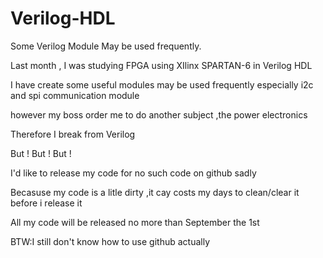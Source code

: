 # Verilog-HDL
Some Verilog Module May be used frequently.

Last month , I was studying FPGA using XIlinx SPARTAN-6 in Verilog HDL 

I have create some useful modules may be used frequently especially i2c and spi communication module

however my boss order me to do another subject ,the power electronics

Therefore I break from Verilog

But ! But ! But !

I'd like to release my code for no such code on github sadly

Becasuse my code is a litle dirty ,it cay costs my days to clean/clear it before i release it

All my code will be released no more than September the 1st

BTW:I still don't know how to use github actually
